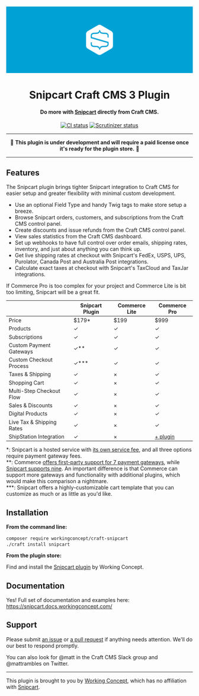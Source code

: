 ![Snipcart](resources/hero.svg)

<h1 align="center">Snipcart Craft CMS 3 Plugin</h1>

<h4 align="center">Do more with <a href="https://snipcart.com/">Snipcart</a> directly from Craft CMS.</h4>

<p align="center"><a href="https://travis-ci.org/workingconcept/snipcart-craft-plugin"><img src="https://travis-ci.org/workingconcept/snipcart-craft-plugin.svg?branch=master" alt="CI status"></a> <a href="https://scrutinizer-ci.com/g/workingconcept/snipcart-craft-plugin/"><img src="https://scrutinizer-ci.com/g/workingconcept/snipcart-craft-plugin/badges/quality-score.png?b=master" alt="Scrutinizer status"></a></p>

---

<p align="center">🚧 <b>This plugin is under development and will require a paid license once it's ready for the plugin store.</b> 🚧</p>

---

## Features

The Snipcart plugin brings tighter Snipcart integration to Craft CMS for easier setup and greater flexibility with minimal custom development.

- Use an optional Field Type and handy Twig tags to make store setup a breeze.
- Browse Snipcart orders, customers, and subscriptions from the Craft CMS control panel.
- Create discounts and issue refunds from the Craft CMS control panel.
- View sales statistics from the Craft CMS dashboard.
- Set up webhooks to have full control over order emails, shipping rates, inventory, and just about anything you can think up.
- Get live shipping rates at checkout with Snipcart's FedEx, USPS, UPS, Purolator, Canada Post and Australia Post integrations.
- Calculate exact taxes at checkout with Snipcart's TaxCloud and TaxJar integrations.

If Commerce Pro is too complex for your project and Commerce Lite is bit too limiting, Snipcart will be a great fit.

|                           | Snipcart Plugin  | Commerce Lite | Commerce Pro |
| ------------------------- | ---------------- | ------------- | ------------ |
| Price                     | $179*            | $199          | $999         |
| Products                  | ✓                | ✓             | ✓            |
| Subscriptions             | ✓                | ✓             | ✓            |
| Custom Payment Gateways   | ✓**              | ✓             | ✓            |
| Custom Checkout Process   | ✓***             | ✓             | ✓            |
| Taxes & Shipping          | ✓                | ×             | ✓            |
| Shopping Cart             | ✓                | ×             | ✓            |
| Multi-Step Checkout Flow  | ✓                | ×             | ✓            |
| Sales & Discounts         | ✓                | ×             | ✓            |
| Digital Products          | ✓                | ×             | ✓            |
| Live Tax & Shipping Rates | ✓                | ×             | ✓            |
| ShipStation Integration   | ✓                | ×             | [+ plugin](https://plugins.craftcms.com/shipstationconnect)     |

*: Snipcart is a hosted service with [its own service fee](https://snipcart.com/pricing), and all three options require payment gateway fees.  
**: Commerce [offers first-party support for 7 payment gateways](https://docs.craftcms.com/commerce/v2/payment-gateways.html), while [Snipcart supports nine](https://snipcart.com/list-ecommerce-payment-gateways). An important difference is that Commerce can support more gateways and functionality with additional plugins, which would make this comparison a nightmare.  
***: Snipcart offers a highly-customizable cart template that you can customize as much or as little as you'd like.

## Installation

**From the command line:**

```shell
composer require workingconcept/craft-snipcart
./craft install snipcart
```

**From the plugin store:**

Find and install the [Snipcart plugin](https://plugins.craftcms.com/snipcart) by Working Concept.

## Documentation

Yes! Full set of documentation and examples here: https://snipcart.docs.workingconcept.com/

## Support

Please submit [an issue](https://github.com/workingconcept/snipcart-craft-plugin/issues) or [a pull request](https://github.com/workingconcept/snipcart-craft-plugin/pulls) if anything needs attention. We'll do our best to respond promptly. 

You can also look for @matt in the Craft CMS Slack group and @mattrambles on Twitter.

---

This plugin is brought to you by [Working Concept](https://workingconcept.com), which has no affiliation with [Snipcart](https://snipcart.com/).
